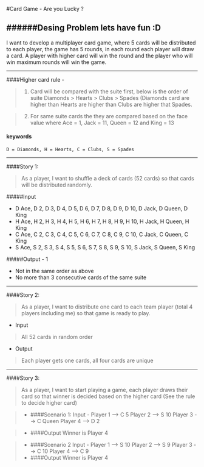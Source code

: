 #Card Game - Are you Lucky ? 

######Desing Problem lets have fun :D
---

I want to develop a multiplayer card game, where 5 cards will be distributed to each player, the game has 5 rounds, in each round each player will draw a card. A player with higher card will win the round and the player who will win maximum rounds will win the game.


---
####Higher card rule - 


> 1. Card will be compared with the suite first, below is the order of suite 
        Diamonds > Hearts > Clubs > Spades 
    (Diamonds card are higher than Hearts are higher than Clubs are higher that Spades.


> 2. For same suite cards the they are compared based on the face value where
        Ace = 1, Jack = 11, Queen = 12 and King = 13



#### keywords 
    D = Diamonds, H = Hearts, C = Clubs, S = Spades

---

####Story 1:	


> As a player, I want to shuffle a deck of cards (52 cards) so that cards will be distributed randomly.

#####Input
*   D Ace, D 2, D 3, D 4, D 5, D 6, D 7, D 8, D 9, D 10, D Jack, D Queen, D King
*   H Ace, H 2, H 3, H 4, H 5, H 6, H 7, H 8, H 9, H 10, H Jack, H Queen, H King
*   C Ace, C 2, C 3, C 4, C 5, C 6, C 7, C 8, C 9, C 10, C Jack, C Queen, C King
*  	S Ace, S 2, S 3, S 4, S 5, S 6, S 7, S 8, S 9, S 10, S Jack, S Queen, S King

#####Output - 1

*   Not in the same order as above
*   No more than 3 consecutive cards of the same suite

---

####Story 2:
>   As a player, I want to distribute one card to each team player 
(total 4 players including me) so that game is ready to play.
 
* Input 
>   All 52 cards in random order

* Output 	
>   Each player gets one cards, all four cards are unique

---

####Story 3:
> As a player, I want to start playing a game, each player draws their card so that winner is decided based on the higher card (See the rule to decide higher card)


>* ####Scenario 1:
        Input -
    		Player 1 --> C 5
    		Player 2 --> S 10
    		Player 3 --> C Queen
    		Player 4 --> D 2

>* ####Output 
        Winner is Player 4

>* ####Scenario 2
        Input -
    		Player 1 --> S 10
    		Player 2 --> S 9
    		Player 3 --> C 10
    		Player 4 --> C 9
>* ####Output 
        Winner is Player 4
